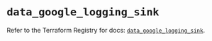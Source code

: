 # `data_google_logging_sink`

Refer to the Terraform Registry for docs: [`data_google_logging_sink`](https://registry.terraform.io/providers/hashicorp/google/6.44.0/docs/data-sources/logging_sink).
